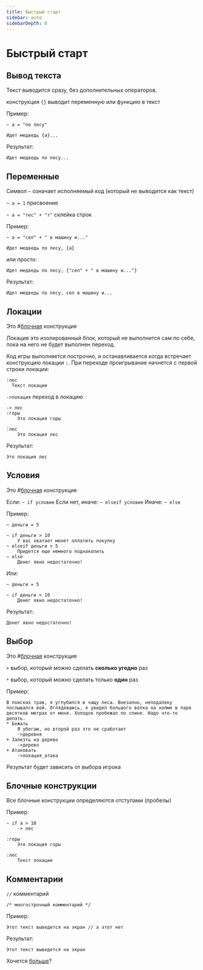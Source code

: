 ```yaml
---
title: Быстрый старт
sidebar: auto
sidebarDepth: 6
---
```


# Быстрый старт 

## Вывод текста
Текст выводится сразу, без дополнительных операторов.

конструкция `{}` выводит переменную или функцию в текст

Пример:
```
~ a = "по лесу"

Идет медведь {a}...
```
Результат:
```
Идет медведь по лесу...
```

## Переменные

Символ `~` означает исполняемый код (который не выводится как текст)

`~ a = 1` присвоение

`~ a = "тес" + "т"` склейка строк

Пример:
```
~ a = "сел" + " в машину и..."

Идет медведь по лесу, {a}
```

или просто: 
```
Идет медведь по лесу, {"сел" + " в машину и..."}
```
Результат:
```
Идет медведь по лесу, сел в машину и...
```

## Локации
Это #[блочная](#бnочные-конструкции) конструкция

Локация это изолированный блок, который не выполнится сам по себе, пока на него не будет выполнен переход.

Код игры выполняется построчно, и останавливается когда встречает конструкцию локации `:`. При переходе проигрывание начнется с первой строки локации:

```
:лес
  Текст локации
```

`->локация` переход в локацию

```
-> лес
:горы
    Это локация горы

:лес
    Это локация лес
```
Результат:
```
Это локация лес
```

## Условия
Это #[блочная](#бnочные-конструкции) конструкция

Если:
`~ if условие`
Если нет, иначе:
`~ elseif условие`
Иначе:
`~ else`

Пример:
```
~ деньги = 5

~ if деньги > 10
    У вас хватает монет оплатить покупку
~ elseif деньги > 5
    Придется еще немного поднакопить
~ else
    Денег явно недостаточно!
```

Или:
```
~ деньги = 5

~ if деньги < 10
    Денег явно недостаточно!
```

Результат:
```
Денег явно недостаточно!
```



## Выбор
Это #[блочная](#бnочные-конструкции) конструкция

`+` выбор, который можно сделать **сколько угодно** раз

`*` выбор, который можно сделать только **один** раз

Пример:
```
В поисках трав, я углубился в чащу леса. Внезапно, неподалеку послышался вой. Оглядевшись, я увидел большого волка на холме в паре десятков метрах от меня. Холодок пробежал по спине. Надо что-то делать.
* Бежать
    Я убегаю, но второй раз это не сработает
    ->деревня
+ Залезть на дерево
    ->дерево
+ Атаковать
    ->локация_атака
```

Результат будет зависить от выбора игрока

## Блочные конструкции

Все блочные конструкции определяются отступами (пробелы)

Пример:
```
~ if a > 10
    -> лес

:горы
    Это локация горы

:лес
    Текст локации
```

## Комментарии
`//` комментарий

`/* многострочный комментарий */`

Пример:
```
Этот текст выведется на экран // а этот нет
```

Результат:
```
Этот текст выведется на экран
```

Хочется [больше](../../dive-into/)?

